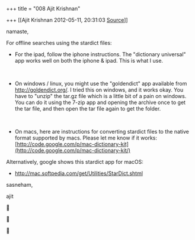 +++
title = "008 Ajit Krishnan"

+++
[[Ajit Krishnan	2012-05-11, 20:31:03 [Source](https://groups.google.com/g/samskrita/c/A4rvk9MZiLA)]]



namaste,

  

For offline searches using the stardict files:

-   For the ipad, follow the iphone instructions. The "dictionary
    universal" app works well on both the iphone & ipad. This is what I
    use.

&nbsp;

-   On windows / linux, you might use the "goldendict" app available
    from <http://goldendict.org/>. I tried this on windows, and it
    works okay. You have to "unzip" the tar.gz file which is a little
    bit of a pain on windows. You can do it using the 7-zip app and
    opening the archive once to get the tar file, and then open the tar
    file again to get the folder.

&nbsp;

-   On macs, here are instructions for converting stardict files to the
    native format supported by macs. Please let me know if it
    works:[http://code.google.com/p/mac-dictionary-kit](http://code.google.com/p/mac-dictionary-kit/)



Alternatively, google shows this stardict app for macOS:

-   <http://mac.softpedia.com/get/Utilities/StarDict.shtml>

sasneham,

  

  ajit



  
  







